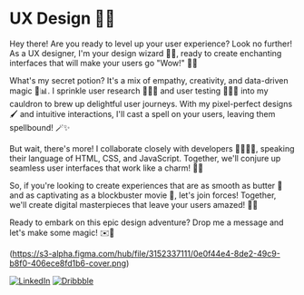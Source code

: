 # UX Design 🎨✨

Hey there! Are you ready to level up your user experience? Look no further! As a UX designer, I'm your design wizard 🧙‍♂️, ready to create enchanting interfaces that will make your users go "Wow!" 🤩✨

What's my secret potion? It's a mix of empathy, creativity, and data-driven magic 🔮📊. I sprinkle user research 🕵️‍♀️✨ and user testing 🧪👩‍🔬 into my cauldron to brew up delightful user journeys. With my pixel-perfect designs 🖌️ and intuitive interactions, I'll cast a spell on your users, leaving them spellbound! 🪄✨

But wait, there's more! I collaborate closely with developers 👩‍💻👨‍💻, speaking their language of HTML, CSS, and JavaScript. Together, we'll conjure up seamless user interfaces that work like a charm! 💫🔧

So, if you're looking to create experiences that are as smooth as butter 🧈 and as captivating as a blockbuster movie 🎥, let's join forces! Together, we'll create digital masterpieces that leave your users amazed! 🚀🌟

Ready to embark on this epic design adventure? Drop me a message and let's make some magic! ✉️🔮

(https://s3-alpha.figma.com/hub/file/3152337111/0e0f44e4-8de2-49c9-b8f0-406ece8fd1b6-cover.png)

[![LinkedIn](https://img.shields.io/badge/LinkedIn-%230077B5?style=for-the-badge&logo=linkedin)](https://www.linkedin.com/in/youssefbrahim) [![Dribbble](https://img.shields.io/badge/Dribbble-%23EA4C89?style=for-the-badge&logo=dribbble)](https://dribbble.com/youssefbrahim)
